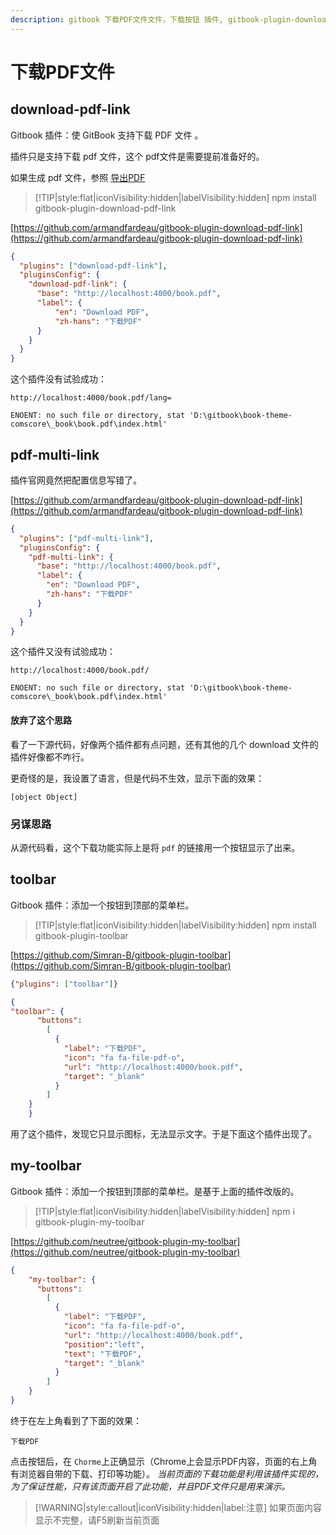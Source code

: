 ```yaml
---
description: gitbook 下载PDF文件文件，下载按钮 插件, gitbook-plugin-download-pdf-link，gitbook-plugin-my-toolbar 使用教程
---
```

# 下载PDF文件

## download-pdf-link

Gitbook 插件：使 GitBook 支持下载 PDF 文件 。

插件只是支持下载 pdf 文件，这个 pdf文件是需要提前准备好的。

如果生成 pdf 文件，参照 [导出PDF](/extend/pdf.md)

> [!TIP|style:flat|iconVisibility:hidden|labelVisibility:hidden]
> npm install gitbook-plugin-download-pdf-link

[https://github.com/armandfardeau/gitbook-plugin-download-pdf-link](https://github.com/armandfardeau/gitbook-plugin-download-pdf-link)

```json:book.json
{
  "plugins": ["download-pdf-link"],
  "pluginsConfig": {
    "download-pdf-link": {
      "base": "http://localhost:4000/book.pdf",
      "label": {
          "en": "Download PDF",
          "zh-hans": "下载PDF"
      }
    }
  }
}
```

这个插件没有试验成功：

`http://localhost:4000/book.pdf/lang=`

`ENOENT: no such file or directory, stat 'D:\gitbook\book-theme-comscore\_book\book.pdf\index.html'`

## pdf-multi-link

插件官网竟然把配置信息写错了。

[https://github.com/armandfardeau/gitbook-plugin-download-pdf-link](https://github.com/armandfardeau/gitbook-plugin-download-pdf-link)

```json
{
  "plugins": ["pdf-multi-link"],
  "pluginsConfig": {
    "pdf-multi-link": {
      "base": "http://localhost:4000/book.pdf",
      "label": {
        "en": "Download PDF",
        "zh-hans": "下载PDF"
      }
    }
  }
}
```

这个插件又没有试验成功：

`http://localhost:4000/book.pdf/`

`ENOENT: no such file or directory, stat 'D:\gitbook\book-theme-comscore\_book\book.pdf\index.html'`

#### 放弃了这个思路

看了一下源代码，好像两个插件都有点问题，还有其他的几个 download 文件的插件好像都不咋行。

更奇怪的是，我设置了语言，但是代码不生效，显示下面的效果：

<i class="fa fa-file-pdf-o"></i>  `[object Object]`

### 另谋思路

从源代码看，这个下载功能实际上是将 `pdf` 的链接用一个按钮显示了出来。

## toolbar

Gitbook 插件：添加一个按钮到顶部的菜单栏。

> [!TIP|style:flat|iconVisibility:hidden|labelVisibility:hidden]
> npm install gitbook-plugin-toolbar

[https://github.com/Simran-B/gitbook-plugin-toolbar](https://github.com/Simran-B/gitbook-plugin-toolbar)

```json
{"plugins": ["toolbar"]}
```

```json:book.json
{
"toolbar": {
      "buttons":
        [
          {
            "label": "下载PDF",
            "icon": "fa fa-file-pdf-o",
            "url": "http://localhost:4000/book.pdf",
            "target": "_blank"
          }
        ]
    }
    }
```

用了这个插件，发现它只显示图标，无法显示文字。于是下面这个插件出现了。

## my-toolbar

Gitbook 插件：添加一个按钮到顶部的菜单栏。是基于上面的插件改版的。

> [!TIP|style:flat|iconVisibility:hidden|labelVisibility:hidden]
> npm i gitbook-plugin-my-toolbar

[https://github.com/neutree/gitbook-plugin-my-toolbar](https://github.com/neutree/gitbook-plugin-my-toolbar)

```json:book.json
{
    "my-toolbar": {
      "buttons":
        [
          {
            "label": "下载PDF",
            "icon": "fa fa-file-pdf-o",
            "url": "http://localhost:4000/book.pdf",
            "position":"left",
            "text": "下载PDF",
            "target": "_blank"
          }
        ]
    }
}
```

终于在左上角看到了下面的效果：

<i class="fa fa-file-pdf-o"></i>  `下载PDF`

点击按钮后，在 `Chorme`上正确显示（Chrome上会显示PDF内容，页面的右上角有浏览器自带的下载、打印等功能）。
_当前页面的下载功能是利用该插件实现的，为了保证性能，只有该页面开启了此功能，并且PDF文件只是用来演示。_


> [!WARNING|style:callout|iconVisibility:hidden|label:注意]
> 如果页面内容显示不完整，请F5刷新当前页面